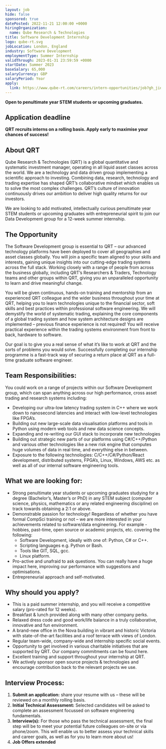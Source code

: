 ```yaml
---
layout: job
hide: false
sponsored: true
datePosted: 2022-11-21 12:00:00 +0000
hiringOrganization:
  name: Qube Research & Technologies
title: Software Development Internship
logo: qube-rt.svg
jobLocation: London, England
industry: Software Development
employmentType: Summer Internship
validThrough: 2023-01-31 23:59:59 +0000
startDate: Summer 2023
baseSalary: 65,000
salaryCurrency: GBP
salaryPeriod: Year
apply:
  link: https://www.qube-rt.com/careers/intern-opportunities/job?gh_jid=6495382002
---
```

**Open to penultimate year STEM students or upcoming graduates.**

## Application deadline
**QRT recruits interns on a rolling basis. Apply early to maximise your chances of success!**

## About QRT
Qube Research & Technologies (QRT) is a global quantitative and systematic investment manager, operating in all liquid asset classes across the world. We are a technology and data driven group implementing a scientific approach to investing. Combining data, research, technology and trading expertise has shaped QRT’s collaborative mindset which enables us to solve the most complex challenges. QRT’s culture of innovation continuously drives our ambition to deliver high quality returns for our investors.

We are looking to add motivated, intellectually curious penultimate year STEM students or upcoming graduates with entrepreneurial spirit to join our Data Development group for a 12-week summer internship.

## The Opportunity
The Software Development group is essential to QRT – our advanced technology platforms have been deployed to cover all geographies and asset classes globally. You will join a specific team aligned to your skills and interests, gaining unique insights into our cutting-edge trading systems across the full stack. Working closely with a range of people from across the business globally, including QRT’s Researchers & Traders, Technology teams and other groups within QRT, giving you an unparalleled opportunity to learn and drive meaningful change.

You will be given continuous, hands-on training and mentorship from an experienced QRT colleague and the wider business throughout your time at QRT, helping you to learn technologies unique to the financial sector, soft skills and best practices within professional software engineering. We will demystify the world of systematic trading, explaining the core components of a global trading system and how system architecture designs are implemented – previous finance experience is not required! You will receive practical experience within the trading systems environment from front to back, hardware to software.

Our goal is to give you a real sense of what it’s like to work at QRT and the sorts of problems you would solve. Successfully completing our internship programme is a fast-track way of securing a return place at QRT as a full-time graduate software engineer.


## Team Responsibilities:
You could work on a range of projects within our Software Development group, which can span anything across our high performance, cross asset trading and research systems including:
- Developing our ultra-low latency trading system in C++ where we work down to nanosecond latencies and interact with low-level technologies like FPGA’s.
- Building out new large-scale data visualisation platforms and tools in Python using modern web tools and new data science concepts.
- Expanding and re-writing our GUI stack to incorporate new technologies
-  Building out strategic new parts of our platforms using C#/C++/Python and various other technologies like a new risk engine that computes huge volumes of data in real time, and everything else in between.
- Exposure to the following technologies: C/C++/C#/Python/React development, distributed systems, FPGA’s, Linux, Windows, AWS etc. as well as all of our internal software engineering tools.
 

## What we are looking for:
- Strong penultimate year students or upcoming graduates studying for a degree (Bachelor’s, Master’s or PhD) in any STEM subject (computer science, physics, mathematics or any related engineering discipline) on track towards obtaining a 2:1 or above.
- Demonstrable passion for technology! Regardless of whether you have formal CompSci training or not – we are more interested in your achievements related to software/data engineering. For example - hobbies, past-time, open source or academic projects, etc. covering the following:
  - Software Development, ideally with one of: Python, C# or C++.
  - Scripting languages e.g. Python or Bash.
  - Tools like GIT, SQL, gcc.
  - Linux platform.
- Pro-active and unafraid to ask questions. You can really have a huge impact here, improving our performance with suggestions and optimisations.
- Entrepreneurial approach and self-motivated.
 

## Why should you apply?
- This is a paid summer internship, and you will receive a competitive salary (pro-rated for 12 weeks).
- Breakfast & lunch provided along with many other company perks.
- Relaxed dress code and good work/life balance in a truly collaborative, innovative and fun environment.
- A brand-new office in the Nova building in vibrant and historic Victoria with state-of-the-art facilities and a roof terrace with views of London.
- Regular team-wide, company-wide and internship specific social events.
- Opportunity to get involved in various charitable initiatives that are supported by QRT. Our company commitments can be found here.
- Excellent training and support throughout your internship at QRT.
- We actively sponsor open source projects & technologies and encourage contribution back to the relevant projects we use.
 

## Interview Process:
1. **Submit an application:** share your resume with us – these will be reviewed on a monthly rolling basis.
2. **Initial Technical Assessment:** Selected candidates will be asked to complete an assessment focussed on software engineering fundamentals.
3. **Interview(s):** For those who pass the technical assessment, the final step will be to meet your potential future colleagues on-site or via phone/zoom. This will enable us to better assess your technical skills and career goals, as well as for you to learn more about us!
4. **Job Offers extended**
